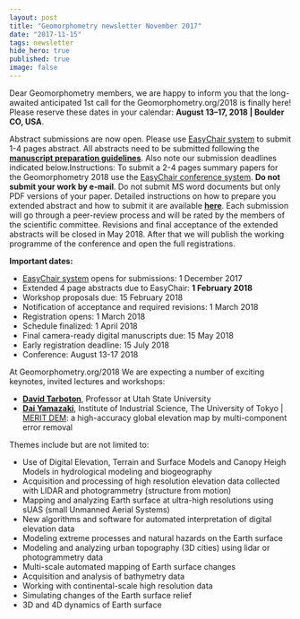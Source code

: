 ```yaml
---
layout: post
title: "Geomorphometry newsletter November 2017"
date: "2017-11-15"
tags: newsletter
hide_hero: true
published: true
image: false
---
```


Dear Geomorphometry members, we are happy to inform you that the long-awaited anticipated 1st call for the Geomorphometry.org/2018 is finally here! Please reserve these dates in your calendar: **August 13–17, 2018 | Boulder CO, USA**.  

Abstract submissions are now open. Please use [EasyChair system](https://easychair.org/cfp/Geomorphometry_2018) to submit 1-4 pages abstract. All abstracts need to be submitted following the **[manuscript preparation guidelines]({{site.baseurl}}/2018/02/10/manuscript-preparation-guidelines_2018)**. Also note our submission deadlines indicated below.Instructions: To submit a 2-4 pages summary papers for the Geomorphometry 2018 use the [EasyChair conference system](https://easychair.org/cfp/Geomorphometry_2018). **Do not submit your work by e-mail**. Do not submit MS word documents but only PDF versions of your paper. Detailed instructions on how to prepare you extended abstract and how to submit it are available [**here**]({{site.baseurl}}/2018/02/10/manuscript-preparation-guidelines_2018). Each submission will go through a peer-review process and will be rated by the members of the scientific committee. Revisions and final acceptance of the extended abstracts will be closed in May 2018. After that we will publish the working programme of the conference and open the full registrations.

**Important dates:**

- [EasyChair system](https://easychair.org/cfp/Geomorphometry_2018) opens for submissions: 1 December 2017
- Extended 4 page abstracts due to EasyChair: **1 February 2018**
- Workshop proposals due: 15 February 2018
- Notification of acceptance and required revisions: 1 March 2018
- Registration opens: 1 March 2018
- Schedule finalized: 1 April 2018
- Final camera-ready digital manuscripts due: 15 May 2018
- Early registration deadline: 15 July 2018
- Conference: August 13-17 2018

At Geomorphometry.org/2018 We are expecting a number of exciting keynotes, invited lectures and workshops:

- [**David Tarboton**](http://hydrology.usu.edu/dtarb/), Professor at Utah State University
- [**Dai Yamazaki**](http://hydro.iis.u-tokyo.ac.jp/~yamadai/), Institute of Industrial Science, The University of Tokyo | [MERIT DEM](http://hydro.iis.u-tokyo.ac.jp/~yamadai/MERIT_DEM/): a high-accuracy global elevation map by multi-component error removal

Themes include but are not limited to:

- Use of Digital Elevation, Terrain and Surface Models and Canopy Heigh Models in hydrological modeling and biogeography
- Acquisition and processing of high resolution elevation data collected with LIDAR and photogrammetry (structure from motion)
- Mapping and analyzing Earth surface at ultra-high resolutions using sUAS (small Unmanned Aerial Systems)
- New algorithms and software for automated interpretation of digital elevation data
- Modeling extreme processes and natural hazards on the Earth surface
- Modeling and analyzing urban topography (3D cities) using lidar or photogrammetry data
- Multi-scale automated mapping of Earth surface changes
- Acquisition and analysis of bathymetry data
- Working with continental-scale high resolution data
- Simulating changes of the Earth surface relief
- 3D and 4D dynamics of Earth surface
